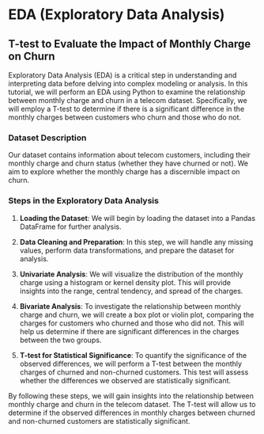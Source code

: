 # EDA (Exploratory Data Analysis)
## T-test to Evaluate the Impact of Monthly Charge on Churn

Exploratory Data Analysis (EDA) is a critical step in understanding and interpreting data before delving into complex modeling or analysis. In this tutorial, we will perform an EDA using Python to examine the relationship between monthly charge and churn in a telecom dataset. Specifically, we will employ a T-test to determine if there is a significant difference in the monthly charges between customers who churn and those who do not.

### Dataset Description

Our dataset contains information about telecom customers, including their monthly charge and churn status (whether they have churned or not). We aim to explore whether the monthly charge has a discernible impact on churn.

### Steps in the Exploratory Data Analysis

1. **Loading the Dataset**: We will begin by loading the dataset into a Pandas DataFrame for further analysis.

2. **Data Cleaning and Preparation**: In this step, we will handle any missing values, perform data transformations, and prepare the dataset for analysis.

3. **Univariate Analysis**: We will visualize the distribution of the monthly charge using a histogram or kernel density plot. This will provide insights into the range, central tendency, and spread of the charges.

4. **Bivariate Analysis**: To investigate the relationship between monthly charge and churn, we will create a box plot or violin plot, comparing the charges for customers who churned and those who did not. This will help us determine if there are significant differences in the charges between the two groups.

5. **T-test for Statistical Significance**: To quantify the significance of the observed differences, we will perform a T-test between the monthly charges of churned and non-churned customers. This test will assess whether the differences we observed are statistically significant.

 
By following these steps, we will gain insights into the relationship between monthly charge and churn in the telecom dataset. The T-test will allow us to determine if the observed differences in monthly charges between churned and non-churned customers are statistically significant.
 
